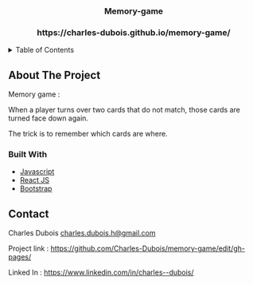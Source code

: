 <div align="center">
  <h3 align="center">Memory-game</h3>
<h3 align="center">https://charles-dubois.github.io/memory-game/</h3>
</div>

<details>
  <summary>Table of Contents</summary>
  <ol>
    <li>
      <a href="#about-the-project">About The Project</a>
      <ul>
        <li><a href="#built-with">Built With</a></li>
      </ul>
    </li>
    <li><a href="#contact">Contact</a></li>
  </ol>
</details>

## About The Project

Memory game :

When a player turns over two cards that do not match, those cards are turned face down again.

The trick is to remember which cards are where.

### Built With

- [Javascript](https://developer.mozilla.org/fr/docs/Web/JavaScript)
- [React JS](https://fr.reactjs.org/)
- [Bootstrap](https://getbootstrap.com/)

## Contact

Charles Dubois charles.dubois.h@gmail.com

Project link : https://github.com/Charles-Dubois/memory-game/edit/gh-pages/

Linked In : https://www.linkedin.com/in/charles--dubois/
